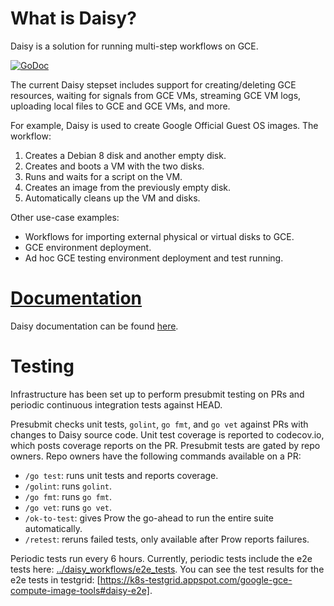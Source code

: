 # What is Daisy?
Daisy is a solution for running multi-step workflows on GCE.

[![GoDoc](https://godoc.org/github.com/GoogleCloudPlatform/compute-image-tools/daisy?status.svg)](https://godoc.org/github.com/GoogleCloudPlatform/compute-image-tools/daisy)

The current Daisy stepset includes support for creating/deleting GCE resources,
waiting for signals from GCE VMs, streaming GCE VM logs, uploading local files
to GCE and GCE VMs, and more.

For example, Daisy is used to create Google Official Guest OS images. The
workflow:
1. Creates a Debian 8 disk and another empty disk.
2. Creates and boots a VM with the two disks.
3. Runs and waits for a script on the VM.
4. Creates an image from the previously empty disk.
5. Automatically cleans up the VM and disks.

Other use-case examples:
* Workflows for importing external physical or virtual disks to GCE.
* GCE environment deployment.
* Ad hoc GCE testing environment deployment and test running.

# [Documentation](https://googlecloudplatform.github.io/compute-image-tools/daisy.html)

Daisy documentation can be found
[here](https://googlecloudplatform.github.io/compute-image-tools/daisy.html).

# Testing
Infrastructure has been set up to perform presubmit testing on PRs and
periodic continuous integration tests against HEAD.

Presubmit checks unit tests, `golint`, `go fmt`, and `go vet` against PRs
with changes to Daisy source code. Unit test coverage is reported to
codecov.io, which posts coverage reports on the PR. Presubmit tests are
gated by repo owners. Repo owners have the following commands available on
a PR:
* `/go test`: runs unit tests and reports coverage.
* `/golint`: runs `golint`.
* `/go fmt`: runs `go fmt`.
* `/go vet`: runs `go vet`.
* `/ok-to-test`: gives Prow the go-ahead to run the entire suite automatically.
* `/retest`: reruns failed tests, only available after Prow reports failures.

Periodic tests run every 6 hours. Currently, periodic tests include the e2e
tests here: [../daisy_workflows/e2e_tests](../daisy_workflows/e2e_tests). You
can see the test results for the e2e tests in testgrid: [https://k8s-testgrid.appspot.com/google-gce-compute-image-tools#daisy-e2e].

